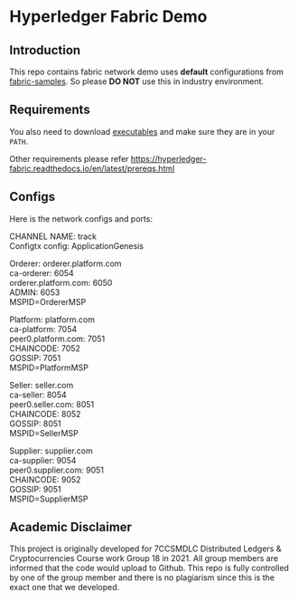 # Hyperledger Fabric Demo

## Introduction
This repo contains fabric network demo uses **default** 
configurations from 
[fabric-samples](https://github.com/hyperledger/fabric-samples).
So please **DO NOT** use this in industry environment.

## Requirements
You also need to download [executables](https://github.com/hyperledger/fabric/releases)
and make sure they are in your `PATH`.

Other requirements please refer https://hyperledger-fabric.readthedocs.io/en/latest/prereqs.html

## Configs
Here is the network configs and ports:

CHANNEL NAME: track  
Configtx config: ApplicationGenesis

Orderer: orderer.platform.com  
ca-orderer: 6054  
orderer.platform.com: 6050  
ADMIN: 6053  
MSPID=OrdererMSP

Platform: platform.com  
ca-platform: 7054  
peer0.platform.com: 7051  
CHAINCODE: 7052  
GOSSIP: 7051  
MSPID=PlatformMSP  

Seller: seller.com  
ca-seller: 8054  
peer0.seller.com: 8051  
CHAINCODE: 8052  
GOSSIP: 8051  
MSPID=SellerMSP

Supplier: supplier.com  
ca-supplier: 9054  
peer0.supplier.com: 9051  
CHAINCODE: 9052  
GOSSIP: 9051  
MSPID=SupplierMSP

## Academic Disclaimer
This project is originally developed for 7CCSMDLC Distributed Ledgers & Cryptocurrencies Course work Group 18 in 2021. All group members are informed that the code would upload to Github. This repo is fully controlled by one of the group member and there is no plagiarism since this is the exact one that we developed.
